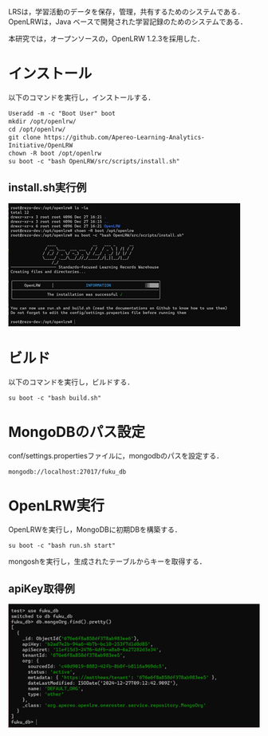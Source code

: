 LRSは，学習活動のデータを保存，管理，共有するためのシステムである．  
OpenLRWは，Java ベースで開発された学習記録のためのシステムである．  

本研究では，オープンソースの，OpenLRW 1.2.3を採用した．  

# インストール
以下のコマンドを実行し，インストールする．  
```
Useradd -m -c "Boot User" boot
mkdir /opt/openlrw/
cd /opt/openlrw/
git clone https://github.com/Apereo-Learning-Analytics-Initiative/OpenLRW
chown -R boot /opt/openlrw
su boot -c "bash OpenLRW/src/scripts/install.sh"
```

## install.sh実行例  
![install.sh実行例](image/install_sh.png)

# ビルド
以下のコマンドを実行し，ビルドする．  
```
su boot -c "bash build.sh"
```

# MongoDBのパス設定
conf/settings.propertiesファイルに，mongodbのパスを設定する．
```
mongodb://localhost:27017/fuku_db
```

# OpenLRW実行
OpenLRWを実行し，MongoDBに初期DBを構築する．  
```
su boot -c "bash run.sh start"
```

mongoshを実行し，生成されたテーブルからキーを取得する．  

## apiKey取得例  
![apiKey取得例](image/api_key.png)



